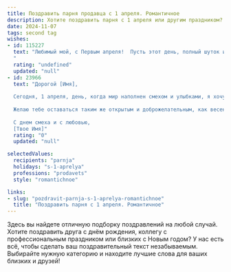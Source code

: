 ```yaml
---
title: Поздравить парня продавца с 1 апреля. Романтичное
description: Хотите поздравить парня с 1 апреля или другим праздником? Наш ИИ создаст незабываемое поздравление, а вы обязательно выделитесь среди других.  
date: 2024-11-07
tags: second tag
wishes:
- id: 115227
  text: "Любимый мой, с Первым апреля!  Пусть этот день, полный шуток и улыбок, будет таким же ярким и незабываемым, как и ты сам.  Ты – мой самый ценный и желанный подарок, мой продавец счастья, который ежедневно дарит мне свою любовь и внимание.  Пусть твоя жизнь будет наполнена радостью, успехом и, конечно же, моей бесконечной любовью.  С праздником!
  "
  rating: "undefined"
  updated: "null"
- id: 23966
  text: "Дорогой [Имя],
  
  Сегодня, 1 апреля, день, когда мир наполнен смехом и улыбками, я хочу поздравить тебя, мой дорогой продавец, с этим чудесным праздником. Пусть каждый твой день будет таким же ярким и веселым, как первое апреля. Твоя профессия требует терпения, внимания и огромного сердца, и я знаю, что ты делаешь это с любовью и страстью. Пусть каждый твой клиент чувствует твою заботу и теплоту, как чувствую ее я.
  
  Желаю тебе оставаться таким же открытым и доброжелательным, как весеннее солнце, которое сегодня освещает наш мир. Пусть твои успехи будут как цветы, расцветающие в этот прекрасный день, и пусть каждый новый день приносит тебе радость и новые возможности.
  
  С днем смеха и с любовью,
  [Твое Имя]"
  rating: "0"
  updated: "null"

selectedValues:
  recipients: "parnja"
  holidays: "s-1-aprelya"
  professions: "prodavets"
  style: "romantichnoe"

links:
- slug: "pozdravit-parnja-s-1-aprelya-romantichnoe"
  title: "Поздравить парня с 1 апреля. Романтичное"
---
```


Здесь вы найдете отличную подборку поздравлений на любой случай. 
Хотите поздравить друга с днём рождения, коллегу с профессиональным праздником или близких с Новым годом? У нас есть всё, чтобы сделать ваш поздравительный текст незабываемым. Выбирайте нужную категорию и находите лучшие слова для ваших близких и друзей!
